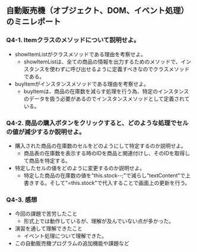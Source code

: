 ## 自動販売機（オブジェクト、DOM、イベント処理）のミニレポート
### Q4-1. Itemクラスのメソッドについて説明せよ。
* showItemListがクラスメソッドである理由を考察せよ。
    - showItemListは、全ての商品の情報を出力するためのメソッドで、インスタンスを使わずに呼び出せるように定義すべきなのでクラスメソッドである。
* buyItemがインスタンスメソッドである理由を考察せよ。
    - buyItemは、商品の在庫数を減らす処理を行う為、特定のインスタンスのデータを扱う必要があるのでインスタンスメソッドとして定義されている。
### Q4-2. 商品の購入ボタンをクリックすると、どのような処理でセルの値が減少するか説明せよ。
* 購入された商品の在庫数のセルをどのようにして特定するのか説明せよ。
    - 商品表の在庫数を表示する時のIDを商品と関連付けし、そのIDを取得して商品を特定する。
* 特定したセルの値をどのように変更するのか説明せよ。
    - 特定した商品の在庫数の値を"this.stock--;"で減らし"textContent"で上書きする。そして"=this.stock"で代入することで画面上の更新を行う。
### Q4-3. 感想
* 今回の課題で苦労したこと
    - 形式上では動作しているが、理解が及んでいない点が多かった。
* 演習を通して理解できたこと
    - イベント処理について理解できた。
* この自動販売機プログラムの追加機能や課題など
